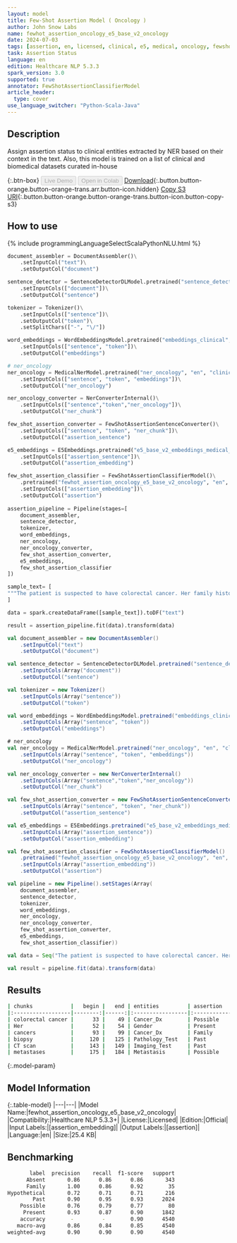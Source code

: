 ```yaml
---
layout: model
title: Few-Shot Assertion Model ( Oncology )
author: John Snow Labs
name: fewhot_assertion_oncology_e5_base_v2_oncology
date: 2024-07-03
tags: [assertion, en, licensed, clinical, e5, medical, oncology, fewshot]
task: Assertion Status
language: en
edition: Healthcare NLP 5.3.3
spark_version: 3.0
supported: true
annotator: FewShotAssertionClassifierModel
article_header:
  type: cover
use_language_switcher: "Python-Scala-Java"
---
```


## Description

Assign assertion status to clinical entities extracted by NER based on their context in the text. Also, this model is trained on a list of clinical and biomedical datasets curated in-house

{:.btn-box}
<button class="button button-orange" disabled>Live Demo</button>
<button class="button button-orange" disabled>Open in Colab</button>
[Download](https://s3.amazonaws.com/auxdata.johnsnowlabs.com/clinical/models/fewhot_assertion_oncology_e5_base_v2_oncology_en_5.3.3_3.0_1720013627652.zip){:.button.button-orange.button-orange-trans.arr.button-icon.hidden}
[Copy S3 URI](s3://auxdata.johnsnowlabs.com/clinical/models/fewhot_assertion_oncology_e5_base_v2_oncology_en_5.3.3_3.0_1720013627652.zip){:.button.button-orange.button-orange-trans.button-icon.button-copy-s3}

## How to use



<div class="tabs-box" markdown="1">
{% include programmingLanguageSelectScalaPythonNLU.html %}
  
```python
document_assembler = DocumentAssembler()\
    .setInputCol("text")\
    .setOutputCol("document")

sentence_detector = SentenceDetectorDLModel.pretrained("sentence_detector_dl_healthcare", "en", "clinical/models")\
    .setInputCols(["document"])\
    .setOutputCol("sentence")

tokenizer = Tokenizer()\
    .setInputCols(["sentence"])\
    .setOutputCol("token")\
    .setSplitChars(["-", "\/"])

word_embeddings = WordEmbeddingsModel.pretrained("embeddings_clinical", "en", "clinical/models")\
    .setInputCols(["sentence", "token"])\
    .setOutputCol("embeddings")

# ner_oncology
ner_oncology = MedicalNerModel.pretrained("ner_oncology", "en", "clinical/models")\
    .setInputCols(["sentence", "token", "embeddings"])\
    .setOutputCol("ner_oncology")

ner_oncology_converter = NerConverterInternal()\
    .setInputCols(["sentence","token","ner_oncology"])\
    .setOutputCol("ner_chunk")

few_shot_assertion_converter = FewShotAssertionSentenceConverter()\
    .setInputCols(["sentence", "token", "ner_chunk"])\
    .setOutputCol("assertion_sentence")

e5_embeddings = E5Embeddings.pretrained("e5_base_v2_embeddings_medical_assertion_oncology", "en", "clinical/models")\
    .setInputCols(["assertion_sentence"])\
    .setOutputCol("assertion_embedding")

few_shot_assertion_classifier = FewShotAssertionClassifierModel()\
    .pretrained("fewhot_assertion_oncology_e5_base_v2_oncology", "en", "clinical/models")\
    .setInputCols(["assertion_embedding"])\
    .setOutputCol("assertion")
 
assertion_pipeline = Pipeline(stages=[
    document_assembler,
    sentence_detector,
    tokenizer,
    word_embeddings,
    ner_oncology,
    ner_oncology_converter,
    few_shot_assertion_converter,
    e5_embeddings,
    few_shot_assertion_classifier
])

sample_text= [
"""The patient is suspected to have colorectal cancer. Her family history is positive for other cancers. The result of the biopsy was positive. A CT scan was ordered to rule out metastases."""
]

data = spark.createDataFrame([sample_text]).toDF("text")

result = assertion_pipeline.fit(data).transform(data)

```
```scala
val document_assembler = new DocumentAssembler()
    .setInputCol("text")
    .setOutputCol("document")

val sentence_detector = SentenceDetectorDLModel.pretrained("sentence_detector_dl_healthcare", "en", "clinical/models")
    .setInputCols(Array("document"))
    .setOutputCol("sentence")

val tokenizer = new Tokenizer()
    .setInputCols(Array("sentence"))
    .setOutputCol("token")

val word_embeddings = WordEmbeddingsModel.pretrained("embeddings_clinical", "en", "clinical/models")
    .setInputCols(Array("sentence", "token"))
    .setOutputCol("embeddings")

# ner_oncology
val ner_oncology = MedicalNerModel.pretrained("ner_oncology", "en", "clinical/models")
    .setInputCols(Array("sentence", "token", "embeddings"))
    .setOutputCol("ner_oncology")

val ner_oncology_converter = new NerConverterInternal()
    .setInputCols(Array("sentence","token","ner_oncology"))
    .setOutputCol("ner_chunk")

val few_shot_assertion_converter = new FewShotAssertionSentenceConverter()
    .setInputCols(Array("sentence", "token", "ner_chunk"))
    .setOutputCol("assertion_sentence")

val e5_embeddings = E5Embeddings.pretrained("e5_base_v2_embeddings_medical_assertion_oncology", "en", "clinical/models")
    .setInputCols(Array("assertion_sentence"))
    .setOutputCol("assertion_embedding")

val few_shot_assertion_classifier = FewShotAssertionClassifierModel()
    .pretrained("fewhot_assertion_oncology_e5_base_v2_oncology", "en", "clinical/models")
    .setInputCols(Array("assertion_embedding"))
    .setOutputCol("assertion")

val pipeline = new Pipeline().setStages(Array(    
    document_assembler,
    sentence_detector,
    tokenizer,
    word_embeddings,
    ner_oncology,
    ner_oncology_converter,
    few_shot_assertion_converter,
    e5_embeddings,
    few_shot_assertion_classifier))

val data = Seq("The patient is suspected to have colorectal cancer. Her family history is positive for other cancers. The result of the biopsy was positive. A CT scan was ordered to rule out metastases.").toDF("text")

val result = pipeline.fit(data).transform(data)

```
</div>

## Results

```bash
| chunks            |   begin |   end | entities         | assertion   |   confidence |
|:------------------|--------:|------:|:-----------------|:------------|-------------:|
| colorectal cancer |      33 |    49 | Cancer_Dx        | Possible    |     0.581282 |
| Her               |      52 |    54 | Gender           | Present     |     0.9563   |
| cancers           |      93 |    99 | Cancer_Dx        | Family      |     0.234656 |
| biopsy            |     120 |   125 | Pathology_Test   | Past        |     0.957321 |
| CT scan           |     143 |   149 | Imaging_Test     | Past        |     0.95717  |
| metastases        |     175 |   184 | Metastasis       | Possible    |     0.549866 |
```

{:.model-param}
## Model Information

{:.table-model}
|---|---|
|Model Name:|fewhot_assertion_oncology_e5_base_v2_oncology|
|Compatibility:|Healthcare NLP 5.3.3+|
|License:|Licensed|
|Edition:|Official|
|Input Labels:|[assertion_embedding]|
|Output Labels:|[assertion]|
|Language:|en|
|Size:|25.4 KB|


## Benchmarking

```bash
       label  precision    recall  f1-score   support
      Absent       0.86      0.86      0.86       343
      Family       1.00      0.86      0.92        35
Hypothetical       0.72      0.71      0.71       216
        Past       0.90      0.95      0.93      2024
    Possible       0.76      0.79      0.77        80
     Present       0.93      0.87      0.90      1842
    accuracy        -         -        0.90      4540
   macro-avg       0.86      0.84      0.85      4540
weighted-avg       0.90      0.90      0.90      4540
```
